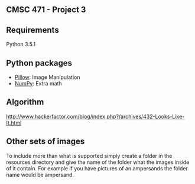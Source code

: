 ## CMSC 471 - Project 3

## Requirements

Python 3.5.1

## Python packages

- [Pillow](https://github.com/python-pillow/Pillow): Image Manipulation
- [NumPy](http://www.numpy.org/): Extra math

## Algorithm

http://www.hackerfactor.com/blog/index.php?/archives/432-Looks-Like-It.html

## Other sets of images

To include more than what is supported simply create a folder in the resources directory
and give the name of the folder what the images inside of it contain. For example if you
have pictures of an ampersands the folder name would be ampersand.
